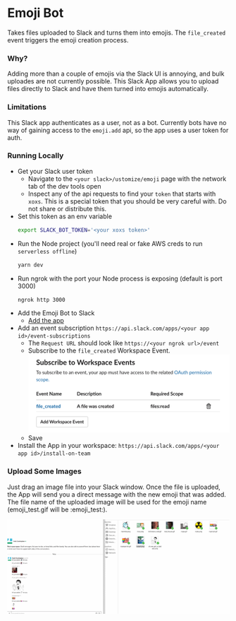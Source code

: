 # Emoji Bot

Takes files uploaded to Slack and turns them into emojis. The `file_created` event triggers the emoji creation process.

### Why?

Adding more than a couple of emojis via the Slack UI is annoying, and bulk uploades are not currently possible. This Slack App allows you to upload files directly to Slack and have them turned into emojis automatically.

### Limitations

This Slack app authenticates as a user, not as a bot. Currently bots have no way of gaining access to the `emoji.add` api, so the app uses a user token for auth.

### Running Locally

- Get your Slack user token
  - Navigate to the `<your slack>/ustomize/emoji` page with the network tab of the dev tools open
  - Inspect any of the api requests to find your `token` that starts with `xoxs`. This is a special token that you should be very careful with. Do not share or distribute this.
- Set this token as an env variable
  ```bash
  export SLACK_BOT_TOKEN='<your xoxs token>'
  ```
- Run the Node project (you'll need real or fake AWS creds to run `serverless offline`)
  ```bash
  yarn dev
  ```
- Run ngrok with the port your Node process is exposing (default is port 3000)
  ```bash
  ngrok http 3000
  ```
- Add the Emoji Bot to Slack
  - [Add the app](https://api.slack.com/apps)
- Add an event subscription `https://api.slack.com/apps/<your app id>/event-subscriptions`
  - The `Request URL` should look like `https://<your ngrok url>/event`
  - Subscribe to the `file_created` Workspace Event.
  ![event_scope](docs/event_scopes.png)
  - Save
- Install the App in your workspace: `https://api.slack.com/apps/<your app id>/install-on-team`

### Upload Some Images

Just drag an image file into your Slack window. Once the file is uploaded, the App will send you a direct message with the new emoji that was added. The file name of the uploaded image will be used for the emoji name (emoji_test.gif will be :emoji_test:).

![uploading](docs/upload.gif)
